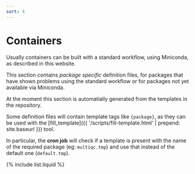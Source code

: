 ```yaml
---
sort: 4
---
```


# Containers

Usually containers can be built with a standard workflow, using Miniconda,
as described in this website.

This section contains _package specific_ definition files,
for packages that have shown problems using the
standard workflow or for packages not yet available via Miniconda.

At the moment this section is automatially generated from the templates in the repository.

Some definition files will contain template tags like `{package}`, as they
can be used with the [fill_template]({{ '/scripts/fill-template.html' | prepend: site.baseurl }}) tool.

In particular, the **cron job** will check if a template is present with the name
of the required package (eg: `multiqc.tmp`) and use that instead of the default one
(`default.tmp`).


{% include list.liquid %}
